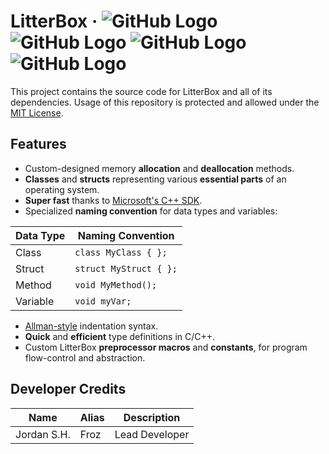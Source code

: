 # LitterBox · ![GitHub Logo](https://img.shields.io/badge/release-v1.0.0-blue.svg) ![GitHub Logo](https://img.shields.io/badge/Linux%20%2F%20OSX%20build-in--progress-red.svg) ![GitHub Logo](https://img.shields.io/badge/Windows%20build-passing-brightgreen.svg) ![GitHub Logo](https://img.shields.io/badge/dependencies-updating-orange.svg)
This project contains the source code for LitterBox and all of its dependencies. Usage of this repository is protected and allowed under the [MIT License](https://choosealicense.com/licenses/mit/#suggest-this-license).

## Features
* Custom-designed memory **allocation** and **deallocation** methods.
* **Classes** and **structs** representing various **essential parts** of an operating system.
* **Super fast** thanks to [Microsoft's C++ SDK](https://developer.microsoft.com/en-us/windows/downloads/windows-10-sdk).
* Specialized **naming convention** for data types and variables:

| Data Type  | Naming Convention |
| ------------- | ------------- |
| Class  | `class MyClass { };`  |
| Struct  | `struct MyStruct { };`  |
| Method | `void MyMethod();` |
| Variable | `void myVar;` |

* [Allman-style](https://en.wikipedia.org/wiki/Indentation_style#Allman_style) indentation syntax.
* **Quick** and **efficient** type definitions in C/C++.
* Custom LitterBox **preprocessor macros** and **constants**, for program flow-control and abstraction.

## Developer Credits

| Name  | Alias | Description |
| ------------- | ------------- | ------------- |
| Jordan S.H.  | Froz | Lead Developer  |

